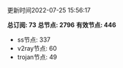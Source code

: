 更新时间2022-07-25 15:56:17

**总订阅: 73**
**总节点: 2796**
**有效节点: 446**
- ss节点: 337
- v2ray节点: 60
- trojan节点: 49
